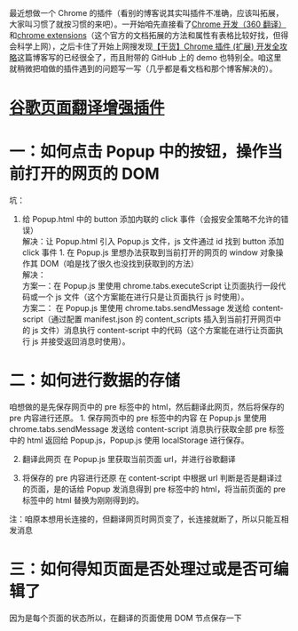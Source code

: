 最近想做一个 Chrome 的插件（看别的博客说其实叫插件不准确，应该叫拓展，大家叫习惯了就按习惯的来吧）。一开始咱先直接看了[Chrome 开发（360 翻译）](http://open.chrome.360.cn/extension_dev/overview.html)和[chrome extensions](https://developer.chrome.com/extensions)（这个官方的文档拓展的方法和属性有表格比较好找，但得会科学上网），之后卡住了开始上网搜发现[【干货】Chrome 插件 (扩展) 开发全攻略](http://www.cnblogs.com/liuxianan/p/chrome-plugin-develop.html)这篇博客写的已经很全了，而且附带的 GitHub 上的 demo 也特别全。咱这里就稍微把咱做的插件遇到的问题写一写（几乎都是看文档和那个博客解决的）。

# [谷歌页面翻译增强插件](https://github.com/1010543618/google-page-translation-plus)

# 一：如何点击 Popup 中的按钮，操作当前打开的网页的 DOM

坑：  
1. 给 Popup.html 中的 button 添加内联的 click 事件（会报安全策略不允许的错误）  
解决：让 Popup.html 引入 Popup.js 文件，js 文件通过 id 找到 button 添加 click 事件
1\. 在 Popup.js 里想办法获取到当前打开的网页的 window 对象操作其 DOM（咱是找了很久也没找到获取到的方法）  
解决：  
方案一：在 Popup.js 里使用 chrome.tabs.executeScript 让页面执行一段代码或一个 js 文件（这个方案能在进行只是让页面执行 js 时使用）。  
方案二： 在 Popup.js 里使用 chrome.tabs.sendMessage 发送给 content-script（通过配置 manifest.json 的 content_scripts 插入到当前打开网页中的 js 文件）消息执行 content-script 中的代码（这个方案能在进行让页面执行 js 并接受返回消息时使用）。 

# 二：如何进行数据的存储

咱想做的是先保存网页中的 pre 标签中的 html，然后翻译此网页，然后将保存的 pre 内容进行还原。
1\. 保存网页中的 pre 标签中的内容
在 Popup.js 里使用 chrome.tabs.sendMessage 发送给 content-script 消息执行获取全部 pre 标签中的 html 返回给 Popup.js，Popup.js 使用 localStorage 进行保存。

2.  翻译此网页
    在 Popup.js 里获取当前页面 url，并进行谷歌翻译

3.  将保存的 pre 内容进行还原
    在 content-script 中根据 url 判断是否是翻译过的页面，是的话给 Popup 发消息得到 pre 标签中的 html，将当前页面的 pre 标签中的 html 替换为刚刚得到的。

注：咱原本想用长连接的，但翻译网页时网页变了，长连接就断了，所以只能互相发消息

# 三：如何得知页面是否处理过或是否可编辑了

因为是每个页面的状态所以，在翻译的页面使用 DOM 节点保存一下
